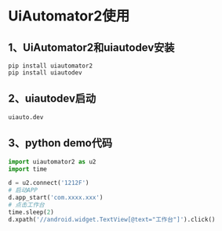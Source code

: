 # UiAutomator2使用

## 1、UiAutomator2和uiautodev安装
```shell
pip install uiautomator2
pip install uiautodev
```

## 2、uiautodev启动
```shell
uiauto.dev
```
## 3、python demo代码
```python
import uiautomator2 as u2
import time

d = u2.connect('1212F')
# 启动APP
d.app_start('com.xxxx.xxx')
# 点击工作台
time.sleep(2)
d.xpath('//android.widget.TextView[@text="工作台"]').click()
```